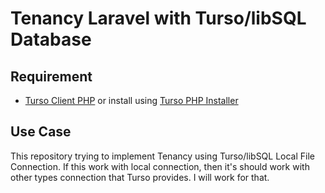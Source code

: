# Tenancy Laravel with Turso/libSQL Database

## Requirement

- [Turso Client PHP](https://github.com/tursodatabase/turso-client-php) or install using [Turso PHP Installer](https://github.com/darkterminal/turso-php-installer)

## Use Case

This repository trying to implement Tenancy using Turso/libSQL Local File Connection. If this work with local connection, then it's should work with other types connection that Turso provides. I will work for that.